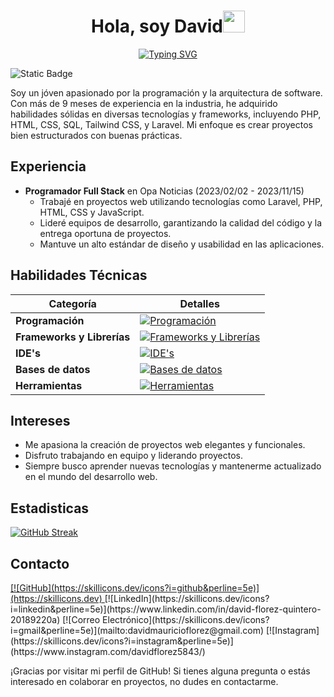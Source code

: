 
<h1 align="center"><b>Hola, soy David</b><img src="https://media.giphy.com/media/hvRJCLFzcasrR4ia7z/giphy.gif" width="35"></h1>

<div style="text-align:center;">

<a href="https://git.io/typing-svg"><img src="https://readme-typing-svg.demolab.com?font=Fira+Code&pause=1000&color=02A8F7&random=false&width=500&lines=Software+analysis+and+development+student;Passionate+about+technical+excellence;Love+learning+and+sharing+knowledge;Creatively+and+precisely+solves+problems" alt="Typing SVG" /></a>

</div>


![Static Badge](https://img.shields.io/badge/Neiva%2C%20Huila-yellow?logo=googlemaps&logoColor=white&label=Colombia&labelColor=blue&color=yellow)

Soy un jóven apasionado por la programación y la arquitectura de software. Con más de 9 meses de experiencia en la industria, he adquirido habilidades sólidas en diversas tecnologías y frameworks, incluyendo PHP, HTML, CSS, SQL, Tailwind CSS, y Laravel. Mi enfoque es crear proyectos bien estructurados con buenas prácticas.
  
## Experiencia

- **Programador Full Stack** en Opa Noticias (2023/02/02 - 2023/11/15)
  - Trabajé en proyectos web utilizando tecnologías como Laravel, PHP, HTML, CSS y JavaScript.
  - Lideré equipos de desarrollo, garantizando la calidad del código y la entrega oportuna de proyectos.
  - Mantuve un alto estándar de diseño y usabilidad en las aplicaciones.

## Habilidades Técnicas

| **Categoría**         | **Detalles**                                                                                                                                           |
|-----------------------|--------------------------------------------------------------------------------------------------------------------------------------------------------|
| **Programación**      | [![Programación](https://skillicons.dev/icons?i=java,js,cs,html,kotlin&perline=5)](https://skillicons.dev)                                               |
| **Frameworks y Librerías** | [![Frameworks y Librerías](https://skillicons.dev/icons?i=spring,dotnet,bootstrap,tailwind&perline=5)](https://skillicons.dev)              |
| **IDE's**             | [![IDE's](https://skillicons.dev/icons?i=visualstudio,androidstudio,vs&perline=5)](https://skillicons.dev)                                             |
| **Bases de datos**    | [![Bases de datos](https://skillicons.dev/icons?i=mysql&perline=5)](https://skillicons.dev)                                                             |
| **Herramientas**      | [![Herramientas](https://skillicons.dev/icons?i=notion,git,linux&perline=5)](https://skillicons.dev)                                                   |

## Intereses

- Me apasiona la creación de proyectos web elegantes y funcionales.
- Disfruto trabajando en equipo y liderando proyectos.
- Siempre busco aprender nuevas tecnologías y mantenerme actualizado en el mundo del desarrollo web.

## Estadisticas
  
<a href="https://git.io/streak-stats"><img src="https://github-readme-streak-stats.herokuapp.com?user=DavidFlorezQuin&theme=dark&hide_border=true&border_radius=4.6&mode=weekly" alt="GitHub Streak" /></a>

## Contacto
<a href="https://github.com/DavidFlorezQuin">
[![GitHub](https://skillicons.dev/icons?i=github&perline=5e)](https://skillicons.dev)
</a>
[![LinkedIn](https://skillicons.dev/icons?i=linkedin&perline=5e)](https://www.linkedin.com/in/david-florez-quintero-20189220a)
[![Correo Electrónico](https://skillicons.dev/icons?i=gmail&perline=5e)](mailto:davidmauricioflorez@gmail.com)
[![Instagram](https://skillicons.dev/icons?i=instagram&perline=5e)](https://www.instagram.com/davidflorez5843/)


¡Gracias por visitar mi perfil de GitHub! Si tienes alguna pregunta o estás interesado en colaborar en proyectos, no dudes en contactarme.
